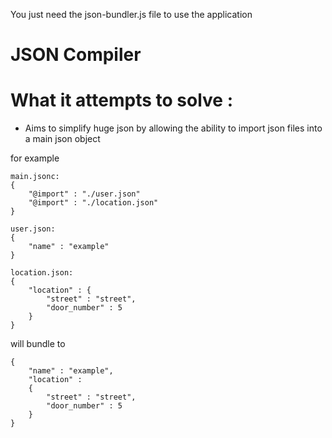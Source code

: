 You just need the json-bundler.js file to use the application

# JSON Compiler

# What it attempts to solve :
- Aims to simplify huge json by allowing the ability to import json files into a main json object

for example

```
main.jsonc:
{
    "@import" : "./user.json"
    "@import" : "./location.json"
}

user.json:
{
    "name" : "example"
}

location.json:
{
    "location" : {
        "street" : "street",
        "door_number" : 5
    }
}
```

will bundle to

```
{
    "name" : "example",
    "location" : 
    {
        "street" : "street",
        "door_number" : 5
    }
}
```

